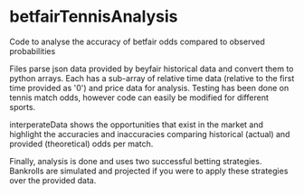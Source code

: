 # betfairTennisAnalysis
Code to analyse the accuracy of betfair odds compared to observed probabilities


Files parse json data provided by beyfair historical data and convert them to python arrays. Each has a sub-array of relative time data (relative to the first time provided as '0') and price data for analysis.
Testing has been done on tennis match odds, however code can easily be modified for different sports. 

interperateData shows the opportunities that exist in the market and highlight the accuracies and inaccuracies comparing historical (actual) and provided (theoretical) odds per match.

Finally, analysis is done and uses two successful betting strategies. Bankrolls are simulated and projected if you were to apply these strategies over the provided data.
